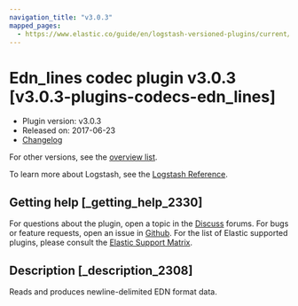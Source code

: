 ```yaml
---
navigation_title: "v3.0.3"
mapped_pages:
  - https://www.elastic.co/guide/en/logstash-versioned-plugins/current/v3.0.3-plugins-codecs-edn_lines.html
---
```


# Edn_lines codec plugin v3.0.3 [v3.0.3-plugins-codecs-edn_lines]

* Plugin version: v3.0.3
* Released on: 2017-06-23
* [Changelog](https://github.com/logstash-plugins/logstash-codec-edn_lines/blob/v3.0.3/CHANGELOG.md)

For other versions, see the [overview list](codec-edn_lines-index.md).

To learn more about Logstash, see the [Logstash Reference](https://www.elastic.co/guide/en/logstash/current/index.html).

## Getting help [_getting_help_2330]

For questions about the plugin, open a topic in the [Discuss](http://discuss.elastic.co) forums. For bugs or feature requests, open an issue in [Github](https://github.com/logstash-plugins/logstash-codec-edn_lines). For the list of Elastic supported plugins, please consult the [Elastic Support Matrix](https://www.elastic.co/support/matrix#matrix_logstash_plugins).

## Description [_description_2308]

Reads and produces newline-delimited EDN format data.
